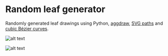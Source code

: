 # Random leaf generator
Randomly generated leaf drawings using Python, [aggdraw](https://effbot.org/zone/aggdraw-index.htm), [SVG paths](https://developer.mozilla.org/en-US/docs/Web/SVG) and [cubic Bézier curves](https://en.wikipedia.org/wiki/B%C3%A9zier_curve#Cubic_B%C3%A9zier_curves). 

![alt text](https://i.imgur.com/ZpVu3xd.png "Example leaf output 1")

![alt text](https://i.imgur.com/AYTTok7.png "Example leaf output 2")
